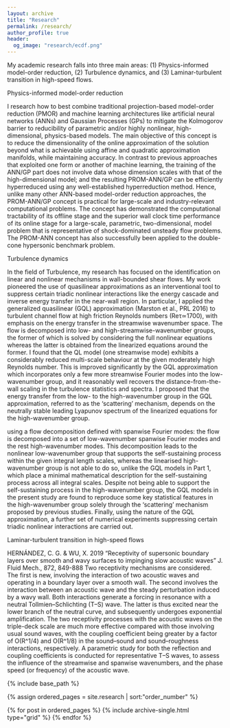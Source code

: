 ```yaml
---
layout: archive
title: "Research"
permalink: /research/
author_profile: true
header:
  og_image: "research/ecdf.png"
---
```


My academic research falls into three main areas: (1) Physics-informed model-order reduction, (2) Turbulence dynamics, and (3) Laminar-turbulent transition
in high-speed flows.

Physics-informed model-order reduction

I research how to best combine traditional projection-based model-order reduction (PMOR) and machine learning architectures like artificial neural networks
 (ANNs) and Gaussian Processes (GPs) to mitigate the Kolmogorov barrier to reducibility of parametric and/or highly nonlinear, high-dimensional, 
physics-based models. The main objective of this concept is to reduce the dimensionality of the online approximation of the solution beyond what is 
achievable using affine and quadratic approximation manifolds, while maintaining accuracy. In contrast to previous approaches that exploited one form or 
another of machine learning, the training of the ANN/GP part does not involve data whose dimension scales with that of the high-dimensional model; and the 
resulting PROM-ANN/GP can be efficiently hyperreduced using any well-established hyperreduction method. Hence, unlike many other ANN-based model-order 
reduction approaches, the PROM-ANN/GP concept is practical for large-scale and industry-relevant computational problems. The concept has demonstrated
 the computational tractability of its offline stage and the superior wall clock time performance of its online stage for a large-scale, parametric, 
two-dimensional, model problem that is representative of shock-dominated unsteady flow problems. The PROM-ANN concept has also successfully been applied 
to the double-cone hypersonic benchmark problem.

Turbulence dynamics

In the field of Turbulence, my research has focused on the identification on linear and nonlinear mechanisms in wall-bounded shear flows. My work pioneered
the use of quasilinear approximations as an interventional tool to suppress certain triadic nonlinear interactions like the energy cascade and inverse energy 
transfer in the near-wall region. In particular, I applied the generalized quasilinear (GQL) approximation (Marston et al., PRL 2016) to turbulent channel 
flow at high friction Reynolds numbers (Reτ≃1700), with emphasis on the energy transfer in the streamwise wavenumber space. The flow is decomposed into low- 
and high-streamwise-wavenumber groups, the former of which is solved by considering the full nonlinear equations whereas the latter is obtained from the 
linearized equations around the former. I found that the QL model (one streamwise mode) exhibits a considerably reduced multi-scale behaviour at the given 
moderately high Reynolds number. This is improved significantly by the GQL approximation which incorporates only a few more streamwise Fourier modes into 
the low-wavenumber group, and it reasonably well recovers the distance-from-the-wall scaling in the turbulence statistics and spectra. I proposed that the 
energy transfer from the low- to the high-wavenumber group in the GQL approximation, referred to as the ‘scattering’ mechanism, depends on the neutrally 
stable leading Lyapunov spectrum of the linearized equations for the high-wavenumber group.


using a flow decomposition defined with spanwise Fourier modes: the flow is decomposed into a set of low-wavenumber spanwise Fourier modes and 
the rest high-wavenumber modes. This decomposition leads to the nonlinear low-wavenumber group that supports the self-sustaining process within the given 
integral length scales, whereas the linearised high-wavenumber group is not able to do so, unlike the GQL models in Part 1, which place a minimal 
mathematical description for the self-sustaining process across all integral scales. Despite not being able to support the self-sustaining process in the 
high-wavenumber group, the GQL models in the present study are found to reproduce some key statistical features in the high-wavenumber group solely through 
the ‘scattering’ mechanism proposed by previous studies. Finally, using the nature of the GQL approximation, a further set of numerical experiments 
suppressing certain triadic nonlinear interactions are carried out.


Laminar-turbulent transition in high-speed flows

HERNÁNDEZ, C. G. & WU, X. 2019 “Receptivity of supersonic boundary layers over smooth and wavy surfaces to impinging slow acoustic waves” J. Fluid Mech., 872, 849-888
Two receptivity mechanisms are considered. The first is new, involving the interaction of two acoustic waves and operating in a boundary layer over a smooth wall. The second involves the interaction between an acoustic wave and the steady perturbation induced by a wavy wall. Both interactions generate a forcing in resonance with a neutral Tollmien–Schlichting (T–S) wave. The latter is thus excited near the lower branch of the neutral curve, and subsequently undergoes exponential amplification. The two receptivity processes with the acoustic waves on the triple-deck scale are much more effective compared with those involving usual sound waves, with the coupling coefficient being greater by a factor of O(R^1/4) and O(R^1/8) in the sound–sound and sound–roughness interactions, respectively. A parametric study for both the reflection and coupling coefficients is conducted for representative T–S waves, to assess the influence of the streamwise and spanwise wavenumbers, and the phase speed (or frequency) of the acoustic wave.







<nbsp>

{% include base_path %}

{% assign ordered_pages = site.research | sort:"order_number" %}

{% for post in ordered_pages %}
  {% include archive-single.html type="grid" %}
{% endfor %}
